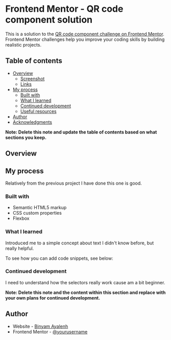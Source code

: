 # Frontend Mentor - QR code component solution

This is a solution to the [QR code component challenge on Frontend Mentor](https://www.frontendmentor.io/challenges/qr-code-component-iux_sIO_H). Frontend Mentor challenges help you improve your coding skills by building realistic projects.

## Table of contents

- [Overview](#overview)
  - [Screenshot](#screenshot)
  - [Links](#links)
- [My process](#my-process)
  - [Built with](#built-with)
  - [What I learned](#what-i-learned)
  - [Continued development](#continued-development)
  - [Useful resources](#useful-resources)
- [Author](#author)
- [Acknowledgments](#acknowledgments)

**Note: Delete this note and update the table of contents based on what sections you keep.**

## Overview

## My process

Relatively from the previous project I have done this one is good.

### Built with

- Semantic HTML5 markup
- CSS custom properties
- Flexbox

### What I learned

Introduced me to a simple concept about text I didn't know before, but really helpful.

To see how you can add code snippets, see below:

### Continued development

I need to understand how the selectors really work cause am a bit beginner.

**Note: Delete this note and the content within this section and replace with your own plans for continued development.**

## Author

- Website - [Binyam Ayalenh](binyampapi21@gmail.com)
- Frontend Mentor - [@yourusername](azgpapi)
